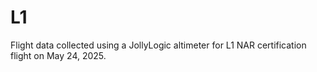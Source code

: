 # L1
Flight data collected using a JollyLogic altimeter for L1 NAR certification flight on May 24, 2025.

